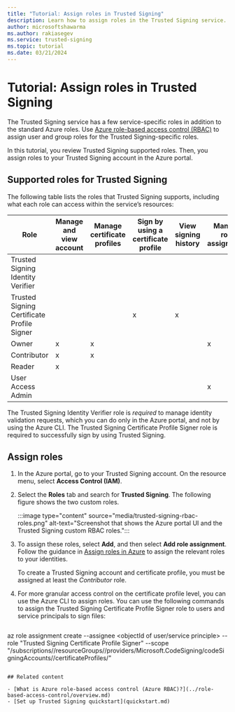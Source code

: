 ```yaml
---
title: "Tutorial: Assign roles in Trusted Signing"
description: Learn how to assign roles in the Trusted Signing service.
author: microsoftshawarma
ms.author: rakiasegev
ms.service: trusted-signing
ms.topic: tutorial
ms.date: 03/21/2024
---
```


# Tutorial: Assign roles in Trusted Signing

The Trusted Signing service has a few service-specific roles in addition to the standard Azure roles. Use [Azure role-based access control (RBAC)](../role-based-access-control/overview.md) to assign user and group roles for the Trusted Signing-specific roles.

In this tutorial, you review Trusted Signing supported roles. Then, you assign roles to your Trusted Signing account in the Azure portal.

## Supported roles for Trusted Signing

The following table lists the roles that Trusted Signing supports, including what each role can access within the service’s resources:

| Role | Manage and view account  | Manage certificate profiles  | Sign by using a certificate profile | View signing history  | Manage role assignment  | Manage identity validation |
|--------------|----------|------------|--------------|-----------|------------|-------------|
| Trusted Signing Identity Verifier|   | |  | |  | x|
| Trusted Signing Certificate Profile Signer |   | | x | x|  | |
| Owner |  x |x |  | | x | |
| Contributor |  x |x |  | | | |
| Reader |  x | |  | | | |
| User Access Admin | | |  | |x | |

The Trusted Signing Identity Verifier role is *required* to manage identity validation requests, which you can do only in the Azure portal, and not by using the Azure CLI. The Trusted Signing Certificate Profile Signer role is required to successfully sign by using Trusted Signing.

## Assign roles

1. In the Azure portal, go to your Trusted Signing account. On the resource menu, select **Access Control (IAM)**.
2. Select the **Roles** tab and search for **Trusted Signing**. The following figure shows the two custom roles.

   :::image type="content" source="media/trusted-signing-rbac-roles.png" alt-text="Screenshot that shows the Azure portal UI and the Trusted Signing custom RBAC roles.":::

3. To assign these roles, select **Add**, and then select **Add role assignment**. Follow the guidance in [Assign roles in Azure](../role-based-access-control/role-assignments-portal.yml) to assign the relevant roles to your identities.

   To create a Trusted Signing account and certificate profile, you must be assigned at least the *Contributor* role.
4. For more granular access control on the certificate profile level, you can use the Azure CLI to assign roles. You can use the following commands to assign the Trusted Signing Certificate Profile Signer role to users and service principals to sign files:

   ```azurecli
  az role assignment create --assignee <objectId of user/service principle>
--role "Trusted Signing Certificate Profile Signer"
--scope "/subscriptions/<subscriptionId>/resourceGroups/<resource-group-name>/providers/Microsoft.CodeSigning/codeSigningAccounts/<trustedsigning-account-name>/certificateProfiles/<profileName>"
   ```

## Related content

- [What is Azure role-based access control (Azure RBAC)?](../role-based-access-control/overview.md)
- [Set up Trusted Signing quickstart](quickstart.md)
